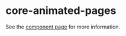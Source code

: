 core-animated-pages
===================

See the [component page](http://polymer.github.io/core-animated-pages) for more information.

